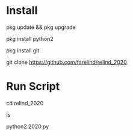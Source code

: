# Install 


pkg update && pkg upgrade


pkg install python2


pkg install git


git clone https://github.com/farelind/relind_2020



# Run Script


cd relind_2020


ls


python2 2020.py
